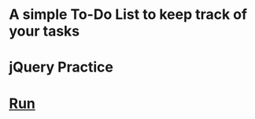 # A simple To-Do List to keep track of your tasks
# jQuery Practice
# [Run](https://officialmartian.github.io/TodoList/)